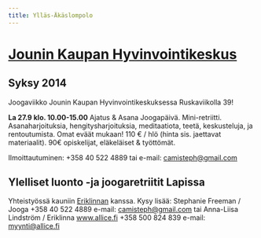 ```yaml
---
title: Ylläs-Äkäslompolo
---
```



[Jounin Kaupan Hyvinvointikeskus](https://www.facebook.com/pages/Jounin-Kaupan-Hyvinvointikeskus/670760182961244)
=============================== 

Syksy 2014
----------

Joogaviikko Jounin Kaupan Hyvinvointikeskuksessa Ruskaviikolla 39!

**La 27.9 klo. 10.00-15.00** Ajatus & Asana Joogapäivä. Mini-retriitti. Asanaharjoituksia, hengitysharjoituksia, meditaatiota, teetä, keskusteluja, ja rentoutumista. Omat eväät mukaan! 110 € / hlö (hinta sis. jaettavat materiaalit). 90€ opiskelijat, eläkeläiset & työttömät.

Ilmoittautuminen: +358 40 522 4889 tai e-mail: camisteph@gmail.com 


Ylelliset luonto -ja joogaretriitit Lapissa
-------------------------------------------

Yhteistyössä kauniin [Eriklinnan](http://www.eriklinna.fi/uudet/) kanssa. Kysy lisää: Stephanie Freeman / Jooga +358 40 522 4889 e-mail: camisteph@gmail.com tai Anna-Liisa Lindström / Eriklinna www.allice.fi +358 500 824 839 e-mail: myynti@allice.fi 
